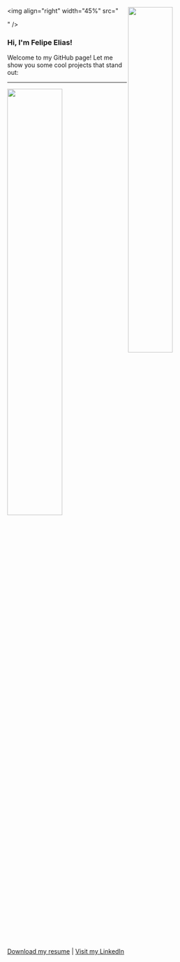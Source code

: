 <img align="right" width="45%" src="<img align="right" width="45%" src="https://raw.githubusercontent.com/gist/feponiel/41762a72af22d63885ed7e11e12618b0/raw/714d2a3da41f4d217ed17fc9de20814cc9cbf750/github_card.svg" />

" />

### Hi, I'm Felipe Elias!

Welcome to my GitHub page! Let me show you some cool projects that stand out:

---

<a href="https://github.com/feponiel/kodi-blog"><img width="50%" src="https://raw.githubusercontent.com/gist/feponiel/0849b12d4d61d33523aa969af99768bd/raw/1f1e85e4c34fbbd89a6a781bde78fb6bf1f8eaf4/card_kodi.svg" /></a>

[Download my resume]() | [Visit my LinkedIn](https://www.linkedin.com/in/felipe-daniel-elias/)

